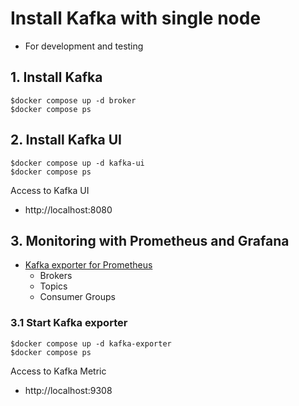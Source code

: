 # Install Kafka with single node
* For development and testing

## 1. Install Kafka
```
$docker compose up -d broker
$docker compose ps
```

## 2. Install Kafka UI
```
$docker compose up -d kafka-ui
$docker compose ps
```

Access to Kafka UI
* http://localhost:8080

## 3. Monitoring with Prometheus and Grafana
* [Kafka exporter for Prometheus](https://github.com/danielqsj/kafka_exporter)
  * Brokers
  * Topics
  * Consumer Groups

### 3.1 Start Kafka exporter
```
$docker compose up -d kafka-exporter
$docker compose ps
```

Access to Kafka Metric
* http://localhost:9308
